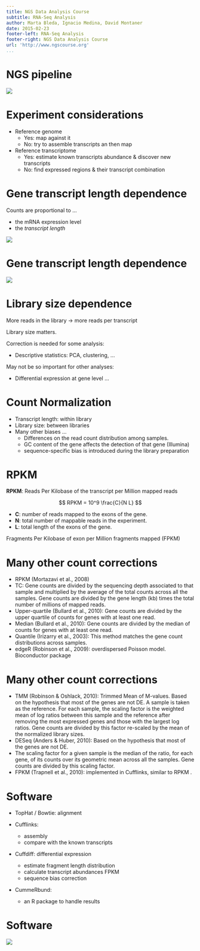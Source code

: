 ```yaml
---
title: NGS Data Analysis Course
subtitle: RNA-Seq Analysis
author: Marta Bleda, Ignacio Medina, David Montaner
date: 2015-02-23
footer-left: RNA-Seq Analysis
footer-right: NGS Data Analysis Course
url: 'http://www.ngscourse.org'
...
```



NGS pipeline
================================================================================

![](images/ngs_pipeline.png)


Experiment considerations
================================================================================

- Reference genome
    + Yes: map against it
    + No: try to assemble transcripts an then map
- Reference transcriptome
    + Yes: estimate known transcripts abundance & discover new transcripts
    + No: find expressed regions & their transcript combination


Gene transcript length dependence
================================================================================

Counts are proportional to ...

- the mRNA expression level
- the _transcript length_

![](images/gene_length_dependence.png)


Gene transcript length dependence
================================================================================

![](images/gene_length.png)


Library size dependence
================================================================================

More reads in the library -> more reads per transcript

Library size matters.

Correction is needed for some analysis:

- Descriptive statistics: PCA, clustering, ...

May not be so important for other analyses:

- Differential expression at gene level ...



Count Normalization
================================================================================

- Transcript length: within library
- Library size: between libraries
- Many other biases ...
    + Differences on the read count distribution among samples.
    + GC content of the gene affects the detection of that gene (Illumina)
    + sequence-specific bias is introduced during the library preparation



RPKM
================================================================================

__RPKM__: Reads Per Kilobase of the transcript per Million mapped reads 

$$ RPKM = 10^9 \frac{C}{N L} $$

- __C__: number of reads mapped to the exons of the gene.
- __N__: total number of mappable reads in the experiment.
- __L__: total length of the exons of the gene.

Fragments Per Kilobase of exon per Million fragments mapped (FPKM)


Many other count corrections
================================================================================

- RPKM (Mortazavi et al., 2008)
- TC: Gene counts are divided by the sequencing depth associated to that sample and
  multiplied by the average of the total counts across all the samples. Gene counts are
  divided by the gene length (kb) times the total number of millions of mapped reads.
- Upper-quartile (Bullard et al., 2010): Gene counts are divided by the upper quartile of counts for genes with at least one read.
- Median (Bullard et al., 2010): Gene counts are divided by the median of counts for genes with at least one read.
- Quantile (Irizarry et al., 2003): This method matches the gene count distributions across samples.
- edgeR (Robinson et al., 2009): overdispersed Poisson model. Bioconductor package


Many other count corrections
================================================================================

- TMM (Robinson & Oshlack, 2010): Trimmed Mean of M-values.
  Based on the hypothesis that most of the genes are not DE.
  A sample is taken as the reference.
  For each sample, the scaling factor is the weighted mean of log ratios between this sample and the
  reference after removing the most expressed genes and those with the largest log ratios.
  Gene counts are divided by this factor re-scaled by the mean of the normalized library sizes.
- DESeq (Anders & Huber, 2010): Based on the hypothesis that most of the genes are not DE.
- The scaling factor for a given sample is the median of the ratio, for each gene,
  of its counts over its geometric mean across all the samples. Gene counts are divided by this scaling factor.
- FPKM (Trapnell et al., 2010): implemented in Cufflinks, similar to RPKM .



Software
================================================================================

- TopHat / Bowtie: alignment

- Cufflinks: 
    + assembly
    + compare with the known transcripts
- Cuffdiff: differential expression
    + estimate fragment length distribution
    + calculate transcript abundances FPKM
    + sequence bias correction
- CummeRbund: 
    + an R package to handle results


Software
================================================================================

![](images/cufflinks_pipeline.png)
